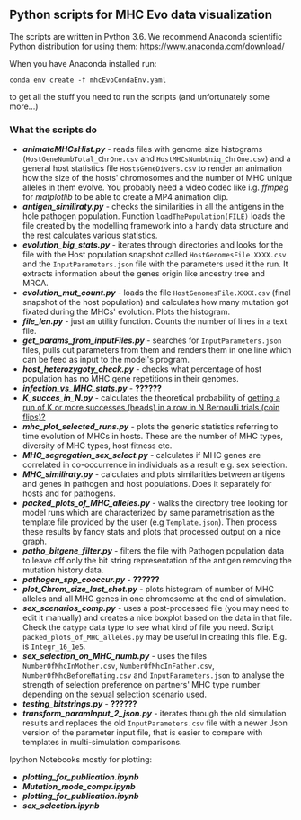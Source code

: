 Python scripts for MHC Evo data visualization
----------------------------------------------

The scripts are written in Python 3.6. We recommend Anaconda scientific Python distribution for using them:
https://www.anaconda.com/download/

When you have Anaconda installed run:
```shell
conda env create -f mhcEvoCondaEnv.yaml
```
to get all the stuff you need to run the scripts (and unfortunately some more...)

### What the scripts do

* ***animateMHCsHist.py*** - reads files with genome size histograms (`HostGeneNumbTotal_ChrOne.csv` and `HostMHCsNumbUniq_ChrOne.csv`) and a general host statistics file `HostsGeneDivers.csv` to render an animation how the size of the hosts' chromosomes and the number of MHC unique alleles in them evolve. You probably need a video codec like i.g. *ffmpeg* for *matplotlib* to be able
to create a MP4 animation clip.
* ***antigen_similiraty.py*** - checks the similarities in all the antigens in the hole pathogen population. Function `loadThePopulation(FILE)` loads the file created by the modelling framework into a handy data structure and the rest calculates various statistics.
* ***evolution_big_stats.py*** - iterates through directories and looks for the file with the Host population snapshot called `HostGenomesFile.XXXX.csv` and the `InputParameters.json` file with the parameters used it the run. It extracts information about the genes origin like ancestry tree and MRCA.
* ***evolution_mut_count.py*** - loads the file `HostGenomesFile.XXXX.csv` (final snapshot of the host population) and calculates how many mutation got fixated during the MHCs' evolution. Plots the histogram.
* ***file_len.py*** - just an utility function. Counts the number of lines in a text file.
* ***get_params_from_inputFiles.py*** - searches for `InputParameters.json` files, pulls out parameters from them and renders them in one line which can be feed as input to the model's program.
* ***host_heterozygoty_check.py*** - checks what percentage of host population has no MHC gene repetitions in their genomes.
* ***infection_vs_MHC_stats.py*** - **??????**
* ***K_succes_in_N.py*** - calculates the theoretical probability of [getting a run of K or more successes (heads) in a row in N Bernoulli trials (coin flips)?](http://www.askamathematician.com/2010/07/q-whats-the-chance-of-getting-a-run-of-k-successes-in-n-bernoulli-trials-why-use-approximations-when-the-exact-answer-is-known/)
* ***mhc_plot_selected_runs.py*** - plots the generic statistics referring to time evolution of MHCs in hosts. These are the number of MHC types, diversity of MHC types, host fitness etc.
* ***MHC_segregation_sex_select.py*** - calculates if MHC genes are correlated in co-occurrence in individuals as a result e.g. sex selection.
* ***MHC_similiraty.py*** - calculates and plots similarities between antigens and genes in pathogen and host populations. Does it separately for hosts and for pathogens.
* ***packed_plots_of_MHC_alleles.py*** - walks the directory tree looking for model runs which are characterized by same parametrisation as the template file provided by the user (e.g `Template.json`). Then process these results by fancy stats and plots that processed output on a nice graph.
* ***patho_bitgene_filter.py*** - filters the file with Pathogen population data to leave off only the bit string representation of the antigen removing the mutation history data.
* ***pathogen_spp_cooccur.py*** - **??????**
* ***plot_Chrom_size_last_shot.py*** - plots histogram of number of MHC alleles and all MHC genes in one chromosome at the end of simulation.
* ***sex_scenarios_comp.py*** - uses a post-processed file (you may need to edit it manually) and creates a nice boxplot based on the data in that file. Check the `datype` data type to see what kind of file you need. Script `packed_plots_of_MHC_alleles.py` may be useful in creating this file. E.g. is `Integr_16_1e5`.
* ***sex_selection_on_MHC_numb.py*** - uses the files `NumberOfMhcInMother.csv`, `NumberOfMhcInFather.csv`, `NumberOfMhcBeforeMating.csv` and `InputParameters.json` to analyse the strength of selection preference on partners' MHC type number depending on the sexual selection scenario used.
* ***testing_bitstrings.py*** -  **??????**
* ***transform_paramInput_2_json.py*** - iterates through the old simulation results and replaces the old `InputParameters.csv` file with a newer Json version of the parameter input file, that is easier to compare with templates in multi-simulation comparisons.

Ipython Notebooks mostly for plotting:

* ***plotting_for_publication.ipynb***
* ***Mutation_mode_compr.ipynb***  
* ***plotting_for_publication.ipynb***
* ***sex_selection.ipynb***
